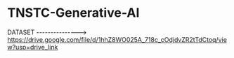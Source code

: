 # TNSTC-Generative-AI


DATASET ---------------> https://drive.google.com/file/d/1hhZ8WO025A_718c_cOdjdvZR2tTdCtoq/view?usp=drive_link
